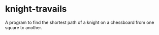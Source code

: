 # knight-travails
A program to find the shortest path of a knight on a chessboard from one square to another.
